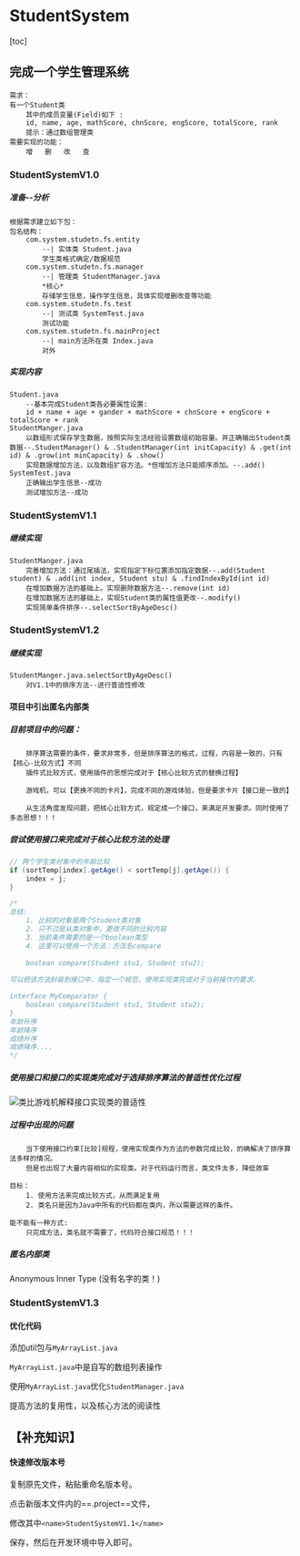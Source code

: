 # StudentSystem

[toc]

## 完成一个学生管理系统

```
需求：
有一个Student类
	其中的成员变量(Field)如下 :
	id, name, age, mathScore, chnScore, engScore, totalScore, rank	
	提示：通过数组管理类
需要实现的功能：
	增	删	改	查	
```

### StudentSystemV1.0

##### 准备--分析

```
根据需求建立如下包：
包名结构：
	com.system.studetn.fs.entity
		--| 实体类 Student.java
		学生类格式确定/数据规范
	com.system.studetn.fs.manager
		--| 管理类 StudentManager.java
		*核心*
		存储学生信息，操作学生信息，具体实现增删改查等功能
	com.system.studetn.fs.test
		--| 测试类 SystemTest.java
		测试功能
	com.system.studetn.fs.mainProject
		--| main方法所在类 Index.java
		对外
```

##### 实现内容

```
Student.java
	--基本完成Student类各必要属性设置:
	id + name + age + gander + mathScore + chnScore + engScore + totalScore + rank
StudentManger.java
	以数组形式保存学生数据，按照实际生活经验设置数组初始容量。并正确输出Student类数据--.StudentManager() & .StudentManager(int initCapacity) & .get(int id) & .grow(int minCapacity) & .show()
	实现数据增加方法，以及数组扩容方法。*但增加方法只能顺序添加。--.add()
SystemTest.java
	正确输出学生信息--成功
	测试增加方法--成功
```

### StudentSystemV1.1

##### 继续实现

```
StudentManger.java
	完善增加方法：通过尾插法，实现指定下标位置添加指定数据--.add(Student student) & .add(int index, Student stu) & .findIndexById(int id)
	在增加数据方法的基础上。实现删除数据方法--.remove(int id)
	在增加数据方法的基础上，实现Student类的属性值更改--.modify()
	实现简单条件排序--.selectSortByAgeDesc()
```

### StudentSystemV1.2

##### 继续实现

```
StudentManger.java.selectSortByAgeDesc()
	对V1.1中的排序方法--进行普适性修改
```



#### 项目中引出匿名内部类

##### 目前项目中的问题：

```
	排序算法需要的条件，要求非常多，但是排序算法的格式，过程，内容是一致的，只有【核心-比较方式】不同
	插件式比较方式，使用插件的思想完成对于【核心比较方式的替换过程】
	
	游戏机，可以【更换不同的卡片】，完成不同的游戏体验，但是要求卡片【接口是一致的】
	
	从生活角度发现问题，把核心比较方式，规定成一个接口，来满足开发要求。同时使用了多态思想！！！
```

##### 尝试使用接口来完成对于核心比较方法的处理

```java
// 两个学生类对象中的年龄比较
if (sortTemp[index].getAge() < sortTemp[j].getAge()) {
	index = j;                                        
}                                                     

/*
总结:
	1. 比较的对象是两个Student类对象
	2. 只不过是从类对象中，更改不同的比较内容
	3. 当前条件需要的是一个boolean类型
	4. 这里可以使用一个方法：方法名compare
	
	boolean compare(Student stu1, Student stu2);
	
可以把该方法封装到接口中，指定一个规范，使用实现类完成对于当前操作的要求。

interface MyComparator {
	boolean compare(Student stu1, Student stu2);
}
年龄升序
年龄降序
成绩升序
成绩降序....
*/
```

##### 使用接口和接口的实现类完成对于选择排序算法的普适性优化过程

![类比游戏机解释接口实现类的普适性](C:/Users/pc/Desktop/类比游戏机解释接口实现类的普适性.png)

##### 过程中出现的问题

```
	当下使用接口约束[比较]规程，使用实现类作为方法的参数完成比较，的确解决了排序算法多样的情况。
	但是也出现了大量内容相似的实现类。对于代码运行而言，类文件太多，降低效率

目标：
	1. 使用方法来完成比较方式，从而满足复用
	2. 类名只是因为Java中所有的代码都在类内，所以需要这样的条件。

能不能有一种方式:
	只完成方法，类名就不需要了，代码符合接口规范！！！
```

#####  匿名内部类

Anonymous Inner Type  (没有名字的类！)

### StudentSystemV1.3

#### 优化代码

添加util包与`MyArrayList.java`

`MyArrayList.java`中是自写的数组列表操作

使用`MyArrayList.java`优化`StudentManager.java` 

提高方法的复用性，以及核心方法的阅读性

## 【补充知识】

#### 快速修改版本号

复制原先文件，粘贴重命名版本号。

点击新版本文件内的==.project==文件，

修改其中`<name>StudentSystemV1.1</name>`  

保存，然后在开发环境中导入即可。

